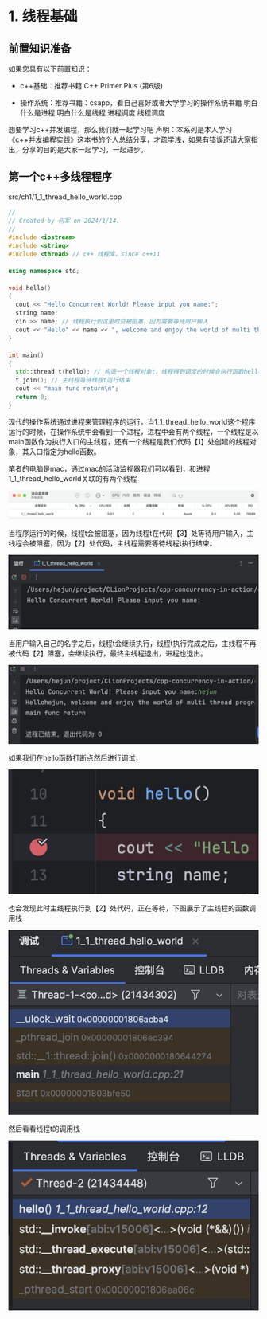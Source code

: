 # 1. 线程基础

## 前置知识准备

如果您具有以下前置知识：

- c++基础：推荐书籍 C++ Primer Plus (第6版)

- 操作系统：推荐书籍：csapp，看自己喜好或者大学学习的操作系统书籍
  明白什么是进程
  明白什么是线程
  进程调度
  线程调度

想要学习c++并发编程，那么我们就一起学习吧
声明：本系列是本人学习《c++并发编程实践》这本书的个人总结分享，才疏学浅，如果有错误还请大家指出，分享的目的是大家一起学习，一起进步。



## 第一个c++多线程程序

src/ch1/1_1_thread_hello_world.cpp

```c++
//
// Created by 何军 on 2024/1/14.
//
#include <iostream>
#include <string>
#include <thread> // c++ 线程库，since c++11

using namespace std;

void hello()
{
  cout << "Hello Concurrent World! Please input you name:";
  string name;
  cin >> name; // 线程执行到这里时会被阻塞，因为需要等待用户输入
  cout << "Hello" << name << ", welcome and enjoy the world of multi thread programming!\n";
}

int main()
{
  std::thread t(hello); // 构造一个线程对象t，线程得到调度的时候会执行函数hello
  t.join(); // 主线程等待线程t运行结束
  cout << "main func return\n";
  return 0;
}
```

现代的操作系统通过进程来管理程序的运行，当1_1_thread_hello_world这个程序运行的时候，在操作系统中会看到一个进程，进程中会有两个线程，一个线程是以main函数作为执行入口的主线程，还有一个线程是我们代码【1】处创建的线程对象，其入口指定为hello函数。

笔者的电脑是mac，通过mac的活动监视器我们可以看到，和进程1_1_thread_hello_world关联的有两个线程

![](../assets/2024-01-14-14-45-32-image.png)

当程序运行的时候，线程t会被阻塞，因为线程t在代码【3】处等待用户输入，主线程会被阻塞，因为【2】处代码，主线程需要等待线程t执行结束。

![](../assets/2024-01-14-14-52-52-image.png)



当用户输入自己的名字之后，线程t会继续执行，线程t执行完成之后，主线程不再被代码【2】阻塞，会继续执行，最终主线程退出，进程也退出。

![](../assets/2024-01-14-14-56-16-image.png)



如果我们在hello函数打断点然后进行调试，

![](../assets/2024-01-14-15-04-12-image.png)



也会发现此时主线程执行到【2】处代码，正在等待，下图展示了主线程的函数调用栈

![](../assets/2024-01-14-15-06-30-image.png)



然后看看线程t的调用栈

![](../assets/2024-01-14-15-07-13-image.png)
